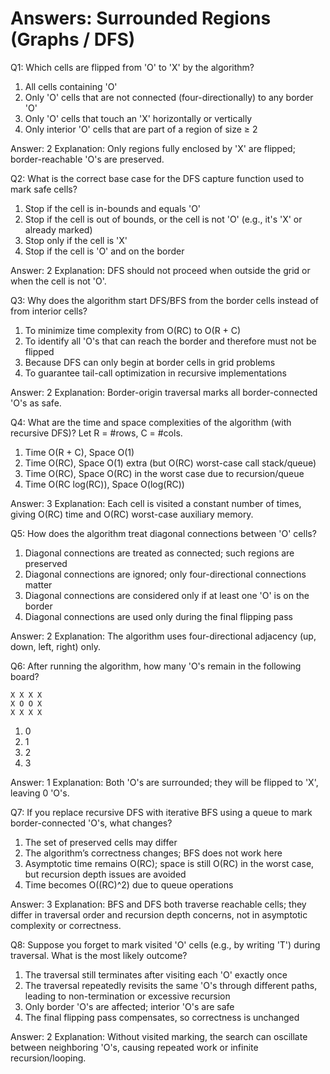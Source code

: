 # Answers: Surrounded Regions (Graphs / DFS)

Q1: Which cells are flipped from 'O' to 'X' by the algorithm?
1. All cells containing 'O'
2. Only 'O' cells that are not connected (four-directionally) to any border 'O'
3. Only 'O' cells that touch an 'X' horizontally or vertically
4. Only interior 'O' cells that are part of a region of size ≥ 2

Answer: 2
Explanation: Only regions fully enclosed by 'X' are flipped; border-reachable 'O's are preserved.

Q2: What is the correct base case for the DFS capture function used to mark safe cells?
1. Stop if the cell is in-bounds and equals 'O'
2. Stop if the cell is out of bounds, or the cell is not 'O' (e.g., it's 'X' or already marked)
3. Stop only if the cell is 'X'
4. Stop if the cell is 'O' and on the border

Answer: 2
Explanation: DFS should not proceed when outside the grid or when the cell is not 'O'.

Q3: Why does the algorithm start DFS/BFS from the border cells instead of from interior cells?
1. To minimize time complexity from O(RC) to O(R + C)
2. To identify all 'O's that can reach the border and therefore must not be flipped
3. Because DFS can only begin at border cells in grid problems
4. To guarantee tail-call optimization in recursive implementations

Answer: 2
Explanation: Border-origin traversal marks all border-connected 'O's as safe.

Q4: What are the time and space complexities of the algorithm (with recursive DFS)? Let R = #rows, C = #cols.
1. Time O(R + C), Space O(1)
2. Time O(RC), Space O(1) extra (but O(RC) worst-case call stack/queue)
3. Time O(RC), Space O(RC) in the worst case due to recursion/queue
4. Time O(RC log(RC)), Space O(log(RC))

Answer: 3
Explanation: Each cell is visited a constant number of times, giving O(RC) time and O(RC) worst-case auxiliary memory.

Q5: How does the algorithm treat diagonal connections between 'O' cells?
1. Diagonal connections are treated as connected; such regions are preserved
2. Diagonal connections are ignored; only four-directional connections matter
3. Diagonal connections are considered only if at least one 'O' is on the border
4. Diagonal connections are used only during the final flipping pass

Answer: 2
Explanation: The algorithm uses four-directional adjacency (up, down, left, right) only.

Q6: After running the algorithm, how many 'O's remain in the following board?
```
X X X X
X O O X
X X X X
```
1. 0
2. 1
3. 2
4. 3

Answer: 1
Explanation: Both 'O's are surrounded; they will be flipped to 'X', leaving 0 'O's.

Q7: If you replace recursive DFS with iterative BFS using a queue to mark border-connected 'O's, what changes?
1. The set of preserved cells may differ
2. The algorithm’s correctness changes; BFS does not work here
3. Asymptotic time remains O(RC); space is still O(RC) in the worst case, but recursion depth issues are avoided
4. Time becomes O((RC)^2) due to queue operations

Answer: 3
Explanation: BFS and DFS both traverse reachable cells; they differ in traversal order and recursion depth concerns, not in asymptotic complexity or correctness.

Q8: Suppose you forget to mark visited 'O' cells (e.g., by writing 'T') during traversal. What is the most likely outcome?
1. The traversal still terminates after visiting each 'O' exactly once
2. The traversal repeatedly revisits the same 'O's through different paths, leading to non-termination or excessive recursion
3. Only border 'O's are affected; interior 'O's are safe
4. The final flipping pass compensates, so correctness is unchanged

Answer: 2
Explanation: Without visited marking, the search can oscillate between neighboring 'O's, causing repeated work or infinite recursion/looping.
